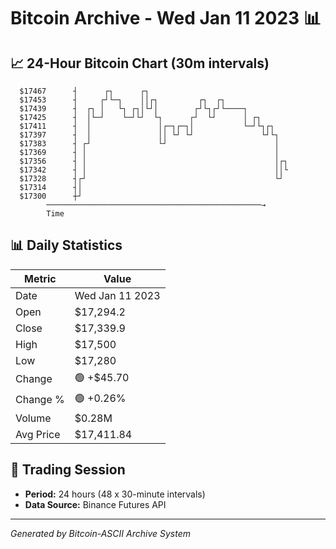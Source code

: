 # Bitcoin Archive - Wed Jan 11 2023 📊

## 📈 24-Hour Bitcoin Chart (30m intervals)

```
  $17467      ┤      ┌┐      ┌┐                                
  $17453      ┤     ┌┘└─┐    ││┌┐         ┌┐  ┌┐               
  $17439      ┤  ┌┐ │   └┐ ┌┐│└┘│        ┌┘└┐┌┘└────┐          
  $17425      ┤  │└─┘    └─┘└┘  └┐      ┌┘  └┘      │ ┌┐       
  $17411      ┤  │               │┌─┐┌─┐│           └─┘└┐┌┐    
  $17397      ┤  │               ││ └┘ └┘               └┘└┐   
  $17383      ┤ ┌┘               └┘                        │   
  $17369      ┤ │                                          │   
  $17356      ┤ │                                          │┌┐ 
  $17342      ┤ │                                          ││└ 
  $17328      ┤┌┘                                          └┘  
  $17314      ┤│                                               
  $17300      ┼┘                                               
        ────────────────────────────────────────────────→
        Time
```

## 📊 Daily Statistics

| Metric | Value |
|--------|-------|
| Date | Wed Jan 11 2023 |
| Open | $17,294.2 |
| Close | $17,339.9 |
| High | $17,500 |
| Low | $17,280 |
| Change | 🟢 +$45.70 |
| Change % | 🟢 +0.26% |
| Volume | $0.28M |
| Avg Price | $17,411.84 |

## 📅 Trading Session

- **Period:** 24 hours (48 x 30-minute intervals)
- **Data Source:** Binance Futures API

---
*Generated by Bitcoin-ASCII Archive System*
